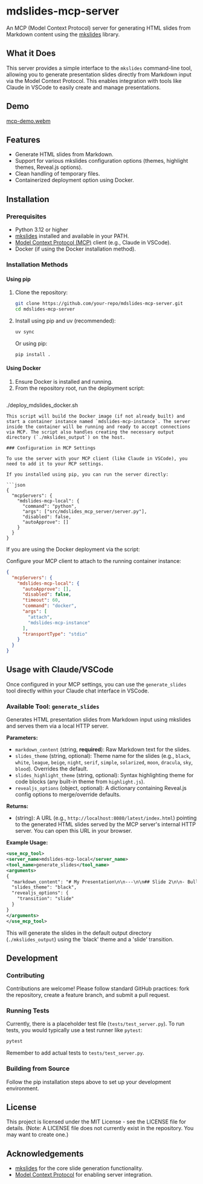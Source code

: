 # mdslides-mcp-server

An MCP (Model Context Protocol) server for generating HTML slides from Markdown content using the [mkslides](https://github.com/saoudrizwan/mkslides) library.

## What it Does

This server provides a simple interface to the `mkslides` command-line tool, allowing you to generate presentation slides directly from Markdown input via the Model Context Protocol. This enables integration with tools like Claude in VSCode to easily create and manage presentations.

## Demo
[mcp-demo.webm](https://github.com/user-attachments/assets/7a541e5e-2509-4a16-a007-f423dc65df05)

## Features

*   Generate HTML slides from Markdown.
*   Support for various mkslides configuration options (themes, highlight themes, Reveal.js options).
*   Clean handling of temporary files.
*   Containerized deployment option using Docker.

## Installation

### Prerequisites

*   Python 3.12 or higher
*   [mkslides](https://github.com/saoudrizwan/mkslides) installed and available in your PATH.
*   [Model Context Protocol (MCP)](https://github.com/modelcontextprotocol/mcp) client (e.g., Claude in VSCode).
*   Docker (if using the Docker installation method).

### Installation Methods

#### Using pip

1.  Clone the repository:
    ```bash
    git clone https://github.com/your-repo/mdslides-mcp-server.git
    cd mdslides-mcp-server
    ```
2.  Install using pip and uv (recommended):
    ```bash
    uv sync
    ```
    Or using pip:
    ```bash
    pip install .
    ```

#### Using Docker

1.  Ensure Docker is installed and running.
2.  From the repository root, run the deployment script:
    ```bash
./deploy_mdslides_docker.sh
```
This script will build the Docker image (if not already built) and start a container instance named `mdslides-mcp-instance`. The server inside the container will be running and ready to accept connections via MCP. The script also handles creating the necessary output directory (`./mkslides_output`) on the host.

### Configuration in MCP Settings

To use the server with your MCP client (like Claude in VSCode), you need to add it to your MCP settings.

If you installed using pip, you can run the server directly:

```json
{
  "mcpServers": {
    "mdslides-mcp-local": {
      "command": "python",
      "args": ["src/mdslides_mcp_server/server.py"],
      "disabled": false,
      "autoApprove": []
    }
  }
}
```

If you are using the Docker deployment via the script:

Configure your MCP client to attach to the running container instance:

```json
{
  "mcpServers": {
    "mdslides-mcp-local": {
      "autoApprove": [],
      "disabled": false,
      "timeout": 60,
      "command": "docker",
      "args": [
        "attach",
        "mdslides-mcp-instance"
      ],
      "transportType": "stdio"
    }
  }
}
```

## Usage with Claude/VSCode

Once configured in your MCP settings, you can use the `generate_slides` tool directly within your Claude chat interface in VSCode.

### Available Tool: `generate_slides`

Generates HTML presentation slides from Markdown input using mkslides and serves them via a local HTTP server.

**Parameters:**

*   `markdown_content` (string, **required**): Raw Markdown text for the slides.
*   `slides_theme` (string, optional): Theme name for the slides (e.g., `black`, `white`, `league`, `beige`, `night`, `serif`, `simple`, `solarized`, `moon`, `dracula`, `sky`, `blood`). Overrides the default.
*   `slides_highlight_theme` (string, optional): Syntax highlighting theme for code blocks (any built-in theme from `highlight.js`).
*   `revealjs_options` (object, optional): A dictionary containing Reveal.js config options to merge/override defaults.

**Returns:**

*   (string): A URL (e.g., `http://localhost:8080/latest/index.html`) pointing to the generated HTML slides served by the MCP server's internal HTTP server. You can open this URL in your browser.

**Example Usage:**

```xml
<use_mcp_tool>
<server_name>mdslides-mcp-local</server_name>
<tool_name>generate_slides</tool_name>
<arguments>
{
  "markdown_content": "# My Presentation\n\n---\n\n## Slide 2\n\n- Bullet 1\n- Bullet 2",
  "slides_theme": "black",
  "revealjs_options": {
    "transition": "slide"
  }
}
</arguments>
</use_mcp_tool>
```

This will generate the slides in the default output directory (`./mkslides_output`) using the 'black' theme and a 'slide' transition.

## Development

### Contributing

Contributions are welcome! Please follow standard GitHub practices: fork the repository, create a feature branch, and submit a pull request.

### Running Tests

Currently, there is a placeholder test file (`tests/test_server.py`). To run tests, you would typically use a test runner like `pytest`:

```bash
pytest
```
Remember to add actual tests to `tests/test_server.py`.

### Building from Source

Follow the pip installation steps above to set up your development environment.

## License

This project is licensed under the MIT License - see the LICENSE file for details. (Note: A LICENSE file does not currently exist in the repository. You may want to create one.)

## Acknowledgements

*   [mkslides](https://github.com/saoudrizwan/mkslides) for the core slide generation functionality.
*   [Model Context Protocol](https://github.com/modelcontextprotocol/mcp) for enabling server integration.
